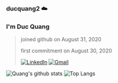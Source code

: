 ### ducquang2 ☁️

<h3>I'm Duc Quang</h3>


>joined github on August 31, 2020
>
>first commitment on August 30, 2020
>
>[![LinkedIn](https://img.shields.io/badge/-LINKEDIN-0077B5?style=for-the-badge&logo=linkedin&logoColor=white)](https://www.linkedin.com/in/duc-quang/) [![Gmail](https://img.shields.io/badge/Gmail-D14836?style=for-the-badge&logo=gmail&logoColor=white)](mailto:nducquangg@gmail.com?subject=[GitHub]%20Source%20Han%20Sans)

![Quang's github stats](https://github-readme-stats.vercel.app/api?username=ducquang2&show_icons=true&theme=gotham) ![Top Langs](https://github-readme-stats.vercel.app/api/top-langs/?username=ducquang2&layout=compact&theme=gotham)

